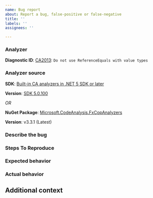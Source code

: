 ```yaml
---
name: Bug report
about: Report a bug, false-positive or false-negative
title: ''
labels: ''
assignees: ''

---
```


### Analyzer

**Diagnostic ID**: [CA2013](https://docs.microsoft.com/dotnet/fundamentals/code-analysis/quality-rules/ca2013): `Do not use ReferenceEquals with value types`

### Analyzer source

**SDK**: [Built-in CA analyzers in .NET 5 SDK or later](https://docs.microsoft.com/dotnet/fundamentals/productivity/code-analysis)

**Version**: [SDK 5.0.100](https://dotnet.microsoft.com/download/dotnet/5.0)

_OR_

**NuGet Package**: [Microsoft.CodeAnalysis.FxCopAnalyzers](https://www.nuget.org/packages/Microsoft.CodeAnalysis.FxCopAnalyzers)

**Version**: v3.3.1 (Latest)

<!--
NOTE: FxCopAnalyzers package has been deprecated in favor of 'Microsoft.CodeAnalysis.NetAnalyzers', that ships with the .NET SDK.
      Please refer to https://docs.microsoft.com/visualstudio/code-quality/migrate-from-fxcop-analyzers-to-net-analyzers to migrate to .NET analyzers.
-->

### Describe the bug

<!-- A clear and concise description of what the bug is. -->

### Steps To Reproduce

<!--
Provide the steps to reproduce the behavior:
1. Go to '...'
2. Click on '....'
3. Scroll down to '....'
4. See error
-->

### Expected behavior

### Actual behavior

## Additional context

<!-- Add any other context about the problem here. -->
